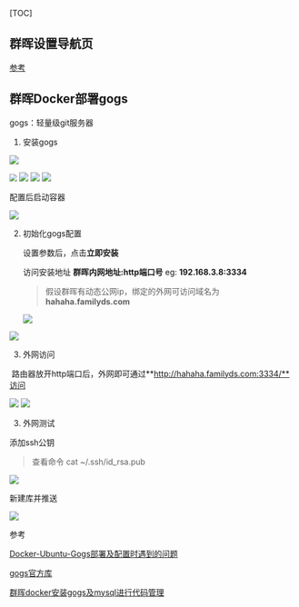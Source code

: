 [TOC]



## 群晖设置导航页

[参考](https://post.smzdm.com/p/adwlg5rn/)



## 群晖Docker部署gogs

gogs：轻量级git服务器

1. 安装gogs

![](imgs/image-20211231162800626.png)



<img src="imgs/WechatIMG1468.png" style="zoom:80%;" />

<img src="imgs/WechatIMG1488.png" >

<img src="imgs/WechatIMG1471.png" >

<img src="imgs/WechatIMG1472.png" >

配置后启动容器

<img src="imgs/WechatIMG1474.png" >

2. 初始化gogs配置

   设置参数后，点击**立即安装**

   访问安装地址 **群晖内网地址:http端口号**   eg: **192.168.3.8:3334**

   > 假设群晖有动态公网ip，绑定的外网可访问域名为**hahaha.familyds.com**

   <img src="imgs/WechatIMG1477.png" >



<img src="imgs/WechatIMG1479.png" >

3. 外网访问

​	路由器放开http端口后，外网即可通过**http://hahaha.familyds.com:3334/**访问

   <img src="imgs/WechatIMG1481.png" >

<img src="imgs/WechatIMG1484.png" >





3. 外网测试

添加ssh公钥

> 查看命令  cat ~/.ssh/id_rsa.pub

<img src="imgs/WechatIMG1485.png" >

新建库并推送

<img src="imgs/WechatIMG1486.png" >



参考

[Docker-Ubuntu-Gogs部署及配置时遇到的问题](https://www.itfanr.cc/2017/03/24/docker-ubuntu-gogs-problems/)

[gogs官方库](https://github.com/gogs/gogs)

[群晖docker安装gogs及mysql进行代码管理](https://blog.csdn.net/hahofe/article/details/119106256)



